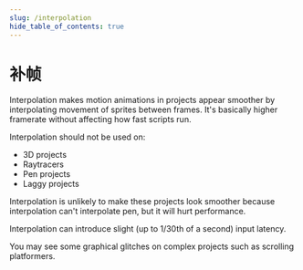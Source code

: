 ```yaml
---
slug: /interpolation
hide_table_of_contents: true
---
```


# 补帧

Interpolation makes motion animations in projects appear smoother by interpolating movement of sprites between frames. It's basically higher framerate without affecting how fast scripts run.

Interpolation should not be used on:

 - 3D projects
 - Raytracers
 - Pen projects
 - Laggy projects

Interpolation is unlikely to make these projects look smoother because interpolation can't interpolate pen, but it will hurt performance.

Interpolation can introduce slight (up to 1/30th of a second) input latency.

You may see some graphical glitches on complex projects such as scrolling platformers.

